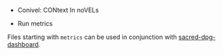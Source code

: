 * Conivel: CONtext In noVELs

* Run metrics

Files starting with `metrics` can be used in conjunction with [sacred-dpg-dashboard](https://gitlab.com/Aethor/sacred-dpg-dashboard).
